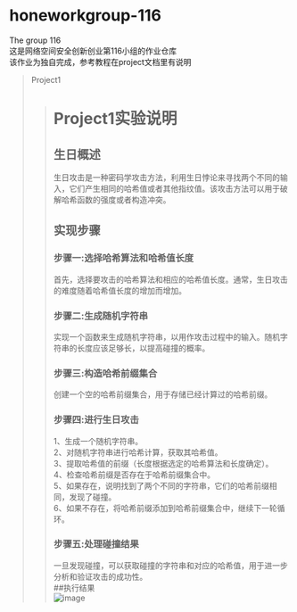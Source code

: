 # honeworkgroup-116  
The group 116  
这是网络空间安全创新创业第116小组的作业仓库  
该作业为独自完成，参考教程在project文档里有说明  
> Project1
>> # Project1实验说明    
>> ## 生日概述  
>>  生日攻击是一种密码学攻击方法，利用生日悖论来寻找两个不同的输入，它们产生相同的哈希值或者其他指纹值。该攻击方法可以用于破解哈希函数的强度或者构造冲突。  
>> ## 实现步骤  
>> ### 步骤一:选择哈希算法和哈希值长度  
>> 首先，选择要攻击的哈希算法和相应的哈希值长度。通常，生日攻击的难度随着哈希值长度的增加而增加。  
>> ### 步骤二:生成随机字符串  
>> 实现一个函数来生成随机字符串，以用作攻击过程中的输入。随机字符串的长度应该足够长，以提高碰撞的概率。  
>> ### 步骤三:构造哈希前缀集合  
>> 创建一个空的哈希前缀集合，用于存储已经计算过的哈希前缀。  
>> ### 步骤四:进行生日攻击  
>> 1、生成一个随机字符串。  
>> 2、对随机字符串进行哈希计算，获取其哈希值。  
>> 3、提取哈希值的前缀（长度根据选定的哈希算法和长度确定）。  
>> 4、检查哈希前缀是否存在于哈希前缀集合中。  
>> 5、如果存在，说明找到了两个不同的字符串，它们的哈希前缀相同，发现了碰撞。  
>> 6、如果不存在，将哈希前缀添加到哈希前缀集合中，继续下一轮循环。  
>> ### 步骤五:处理碰撞结果  
>> 一旦发现碰撞，可以获取碰撞的字符串和对应的哈希值，用于进一步分析和验证攻击的成功性。    
>> ##执行结果  
>>![image](https://github.com/2562908360/honeworkgroup-116/assets/97723386/b0071d01-2143-493c-b789-4279eec195ac)



